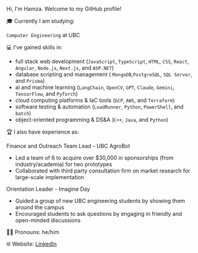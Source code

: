 Hi, I'm Hamza. Welcome to my GitHub profile!


🎓 Currently I am studying: 

`Computer Engineering` at UBC 

💻 I've gained skills in:

- full stack web development (`JavaScript`, `TypeScript`, `HTML`, `CSS`, `React`, `Angular`, `Node.js`, `Next.js`, and `ASP.NET`)
- database scripting and management ( `MongoDB`,`PostgreSQL`, `SQL Server`, and `Prisma`)
- ai and machine learning (`LangChain`, `OpenCV`, `GPT`, `Claude`, `Gemini`, `TensorFlow`, and `PyTorch`)
- cloud computing platforms & IaC tools (`GCP`, `AWS`, and `Terraform`)
- software testing & automation (`LoadRunner`, `Python`, `PowerShell`, and `batch`)
- object-oriented programming & DS&A (`C++`, `Java`, and `Python`)

🏆 I also have experience as:

Finance and Outreach Team Lead - UBC AgroBot
   - Led a team of 6 to acquire over $30,000 in sponsorships (from industry/academia) for two prototypes
   - Collaborated with third party consultation firm on market research for large-scale implementation
   
Orientation Leader - Imagine Day
   - Guided a group of new UBC engineering students by showing them around the campus 
   - Encouraged students to ask questions by engaging in friendly and open-minded discussions

🏳️‍🌈 Pronouns: he/him 

🌐 Website: [LinkedIn](https://www.linkedin.com/in/islamham/)


